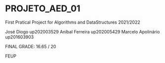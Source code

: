 # PROJETO_AED_01

First Pratical Project for Algorithms and DataStructures 2021/2022

José Diogo up202003529
Aníbal Ferreira up202005429
Marcelo Apolinário up201603903

FINAL GRADE: 16.65 / 20 

FEUP
